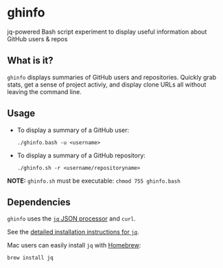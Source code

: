 # ghinfo
jq-powered Bash script experiment to display useful information about GitHub users &amp; repos

## What is it?

`ghinfo` displays summaries of GitHub users and repositories. Quickly grab stats, get a sense of project activiy, and display clone URLs all without leaving the command line.

## Usage

* To display a summary of a GitHub user:

  ``` ./ghinfo.bash -u <username> ```

* To display a summary of a GitHub repository:

  ``` ./ghinfo.sh -r <username/repositoryname> ```

**NOTE:** `ghinfo.sh` must be executable: ```chmod 755 ghinfo.bash```

## Dependencies

`ghinfo` uses the [`jq` JSON processor](http://stedolan.github.io/jq/) and `curl`.

See the [detailed installation instructions for `jq`](http://stedolan.github.io/jq/download/).

Mac users can easily install `jq` with [Homebrew](http://brew.sh):

``` brew install jq ```
